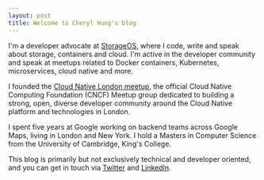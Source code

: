 ```yaml
---
layout: post
title: Welcome to Cheryl Hung's blog
---
```


I'm a developer advocate at [StorageOS](http://storageos.com), where I code, write and speak about storage, containers and cloud. I'm active in the developer community and speak at meetups related to Docker containers, Kubernetes, microservices, cloud native and more.

I founded the [Cloud Native London meetup](https://www.meetup.com/Cloud-Native-London/), the official Cloud Native Computing Foundation (CNCF) Meetup group dedicated to building a strong, open, diverse developer community around the Cloud Native platform and technologies in London.

I spent five years at Google working on backend teams across Google Maps, living in London and New York. I hold a Masters in Computer Science from the University of Cambridge, King's College.

This blog is primarily but not exclusively technical and developer oriented, and you can get in touch via [Twitter](https://twitter.com/oicheryl) and [LinkedIn](https://www.linkedin.com/in/cheryljhung/).
